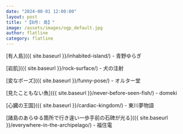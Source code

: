 ```yaml
---
date: "2024-08-01 12:00:00"
layout: post
title: "【8月: 島】"
image: /assets/images/ogp_default.jpg
author: flatline
category: flatline
---
```


[有人島]({{ site.baseurl }}/inhabited-island/) - 青野ゆらぎ

[岩肌]({{ site.baseurl }}/rock-surface/) - 犬の注射

[変なポーズ]({{ site.baseurl }}/funny-pose/) - オルター堂

[見たこともない魚]({{ site.baseurl }}/never-before-seen-fish/) - domeki

[心臓の王国]({{ site.baseurl }}/cardiac-kingdom/) - 東川夢物語

[諸島のあらゆる箇所で行き違い一歩手前の石碑が光る]({{ site.baseurl }}/everywhere-in-the-archipelago/) - 福住電
